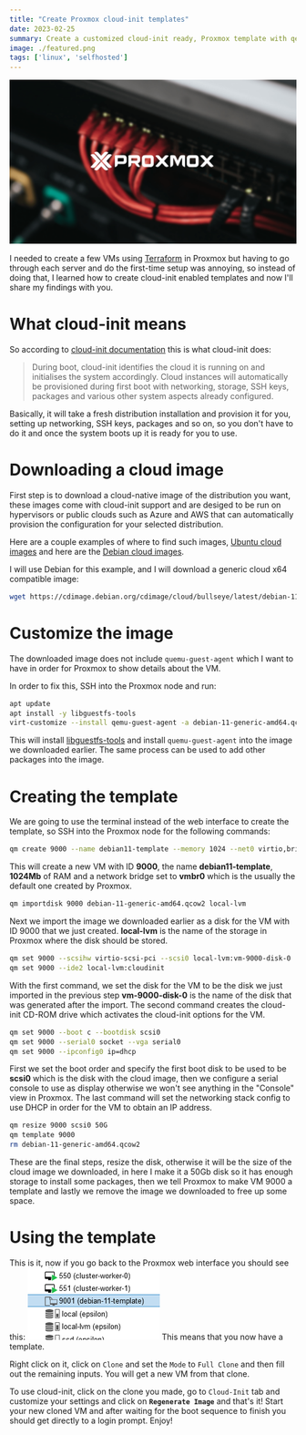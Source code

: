 ```yaml
---
title: "Create Proxmox cloud-init templates"
date: 2023-02-25
summary: Create a customized cloud-init ready, Proxmox template with qemu-guest-agent preinstalled
image: ./featured.png
tags: ['linux', 'selfhosted']
---
```

![a server rack with a white proxmox logo](./featured.png)

I needed to create a few VMs using [Terraform](https://www.terraform.io/) in Proxmox but having to go through each server and do the first-time setup was annoying, so instead of doing that, I learned how to create cloud-init enabled templates and now I'll share my findings with you.

# What cloud-init means
So according to [cloud-init documentation](https://cloudinit.readthedocs.io/en/latest/) this is what cloud-init does:

> During boot, cloud-init identifies the cloud it is running on and initialises the system accordingly. Cloud instances will automatically be provisioned during first boot with networking, storage, SSH keys, packages and various other system aspects already configured.

Basically, it will take a fresh distribution installation and provision it for you, setting up networking, SSH keys, packages and so on, so you don't have to do it and once the system boots up it is ready for you to use.

# Downloading a cloud image
First step is to download a cloud-native image of the distribution you want, these images come with cloud-init support and are desiged to be run on hypervisors or public clouds such as Azure and AWS that can automatically provision the configuration for your selected distribution.

Here are a couple examples of where to find such images, [Ubuntu cloud images](https://cloud-images.ubuntu.com/) and here are the [Debian cloud images](https://cdimage.debian.org/cdimage/cloud/).

I will use Debian for this example, and I will download a generic cloud x64 compatible image:
```bash
wget https://cdimage.debian.org/cdimage/cloud/bullseye/latest/debian-11-generic-amd64.qcow2
```

# Customize the image
The downloaded image does not include `quemu-guest-agent` which I want to have in order for Proxmox to show details about the VM.

In order to fix this, SSH into the Proxmox node and run:
```bash
apt update
apt install -y libguestfs-tools
virt-customize --install qemu-guest-agent -a debian-11-generic-amd64.qcow2
```
This will install [libguestfs-tools](https://www.libguestfs.org/) and install `quemu-guest-agent` into the image we downloaded earlier. The same process can be used to add other packages into the image.

# Creating the template
We are going to use the terminal instead of the web interface to create the template, so SSH into the Proxmox node for the following commands:
```bash
qm create 9000 --name debian11-template --memory 1024 --net0 virtio,bridge=vmbr0
```
This will create a new VM with ID **9000**, the name **debian11-template**, **1024Mb** of RAM and a network bridge set to **vmbr0** which is the usually the default one created by Proxmox.

```bash
qm importdisk 9000 debian-11-generic-amd64.qcow2 local-lvm
```
Next we import the image we downloaded earlier as a disk for the VM with ID 9000 that we just created. **local-lvm** is the name of the storage in Proxmox where the disk should be stored.

```bash
qm set 9000 --scsihw virtio-scsi-pci --scsi0 local-lvm:vm-9000-disk-0
qm set 9000 --ide2 local-lvm:cloudinit
```
With the first command, we set the disk for the VM to be the disk we just imported in the previous step **vm-9000-disk-0** is the name of the disk that was generated after the import.
The second command creates the cloud-init CD-ROM drive which activates the cloud-init options for the VM.

```bash
qm set 9000 --boot c --bootdisk scsi0
qm set 9000 --serial0 socket --vga serial0
qm set 9000 --ipconfig0 ip=dhcp
```
First we set the boot order and specify the first boot disk to be used to be **scsi0** which is the disk with the cloud image, then we configure a serial console to use as display otherwise we won't see anything in the "Console" view in Proxmox. The last command will set the networking stack config to use DHCP in order for the VM to obtain an IP address.

```bash
qm resize 9000 scsi0 50G
qm template 9000
rm debian-11-generic-amd64.qcow2
```
These are the final steps, resize the disk, otherwise it will be the size of the cloud image we downloaded, in here I make it a 50Gb disk so it has enough storage to install some packages, then we tell Proxmox to make VM 9000 a template and lastly we remove the image we downloaded to free up some space.

# Using the template
This is it, now if you go back to the Proxmox web interface you should see this:
![proxmox interface](./proxmox_template.png)
This means that you now have a template.

Right click on it, click on `Clone` and set the `Mode` to `Full Clone` and then fill out the remaining inputs. You will get a new VM from that clone.

To use cloud-init, click on the clone you made, go to `Cloud-Init` tab and customize your settings and click on **`Regenerate Image`** and that's it!
Start your new cloned VM and after waiting for the boot sequence to finish you should get directly to a login prompt. Enjoy!
